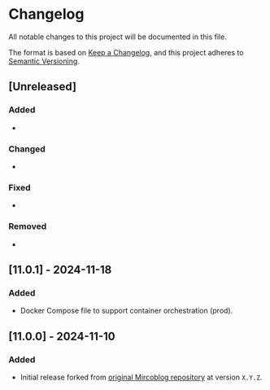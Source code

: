 # Changelog

All notable changes to this project will be documented in this file.

The format is based on [Keep a Changelog](https://keepachangelog.com/en/1.1.0/),
and this project adheres to [Semantic Versioning](https://semver.org/spec/v2.0.0.html).

## [Unreleased]

### Added
- 

### Changed
- 

### Fixed
- 

### Removed
- 

## [11.0.1] - 2024-11-18
### Added
- Docker Compose file to support container orchestration (prod).


## [11.0.0] - 2024-11-10

### Added
- Initial release forked from [original Mircoblog repository](https://github.com/dbwebb-se/microblog/) at version `X.Y.Z`.

